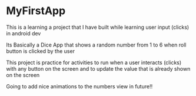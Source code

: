 # MyFirstApp
This is a learning a project that I have built while learning user input (clicks) in android dev

Its Basically a Dice App that shows a random number from 1 to 6 when roll button is clicked by the user

This project is practice for activities to run when a user interacts (clicks) with any button on the screen and to update the value that is already shown on the screen

Going to add nice animations to the numbers view in future!!
